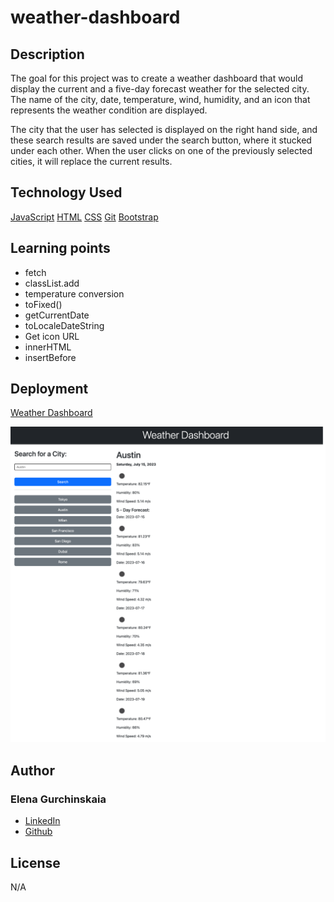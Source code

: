 # weather-dashboard

## Description

The goal for this project was to create a weather dashboard that would display the current and a five-day forecast weather for the selected city. The name of the city, date, temperature, wind, humidity, and an icon that represents the weather condition are displayed.

The city that the user has selected is displayed on the right hand side, and these search results are saved under the search button, where it stucked under each other. When the user clicks on one of the previously selected cities, it will replace the current results.

## Technology Used

[JavaScript](!--https://developer.mozilla.org/en-US/docs/Web/JavaScript--)
[HTML](!--https://developer.mozilla.org/en-US/docs/Web/HTML--)
[CSS](!--https://developer.mozilla.org/en-US/docs/Web/CSS--)
[Git](!--https://git-scm.com--)
[Bootstrap](!--https://getbootstrap.com/docs/5.3/getting-started/introduction--)

## Learning points

- fetch
- classList.add
- temperature conversion
- toFixed()
- getCurrentDate
- toLocaleDateString
- Get icon URL
- innerHTML
- insertBefore

## Deployment

[Weather Dashboard](https://elenagurchinskaia.github.io/weather-dashboard/)

![alt text](./assets/images/weather-dashboard.png)

## Author

### Elena Gurchinskaia

- [LinkedIn](https://www.linkedin.com/in/elena-gurchinskaia-4969ab104/)
- [Github](https://github.com/elenagurchinskaia/)

## License

N/A
